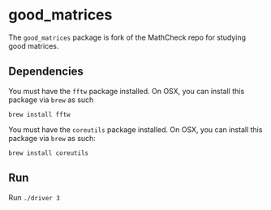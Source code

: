 # good_matrices

The `good_matrices` package is fork of the MathCheck repo for studying good
matrices.

## Dependencies

You must have the `fftw` package installed. On OSX, you can install this package via `brew` as such
```
brew install fftw
```

You must have the `coreutils` package installed. On OSX, you can install this package via `brew` as such:
```
brew install coreutils
```

## Run

Run `./driver 3`

